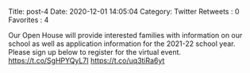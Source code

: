 Title: post-4
Date: 2020-12-01 14:05:04
Category: Twitter
Retweets : 0
Favorites : 4

Our Open House will provide interested families with information on our school as well as application information for the 2021-22 school year.  Please sign up below to register for the virtual event. 
https://t.co/SgHPYQyL7I https://t.co/uq3tiRa6yt